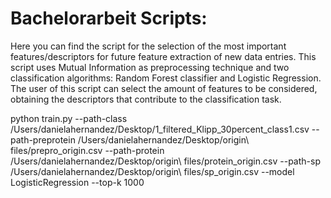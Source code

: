 # Bachelorarbeit Scripts:

Here you can find the script for the selection of the most important features/descriptors for future feature extraction of new data entries. This script uses Mutual Information as preprocessing technique and two classification algorithms: Random Forest classifier and Logistic Regression. The user of this script can select the amount of features to be considered, obtaining the descriptors that contribute to the classification task.

python train.py --path-class /Users/danielahernandez/Desktop/1_filtered_Klipp_30percent_class1.csv --path-preprotein /Users/danielahernandez/Desktop/origin\ files/prepro_origin.csv --path-protein /Users/danielahernandez/Desktop/origin\ files/protein_origin.csv --path-sp /Users/danielahernandez/Desktop/origin\ files/sp_origin.csv --model LogisticRegression --top-k 1000
